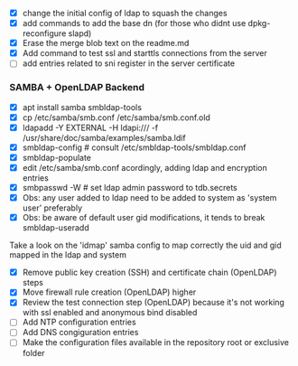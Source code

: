 - [x] change the initial config of ldap to squash the changes
- [x] add commands to add the base dn (for those who didnt use dpkg-reconfigure slapd)
- [x] Erase the merge blob text on the readme.md
- [x] Add command to test ssl and starttls connections from the server
- [ ] add entries related to sni register in the server certificate

### SAMBA + OpenLDAP Backend

- [x] apt install samba smbldap-tools
- [x] cp /etc/samba/smb.conf /etc/samba/smb.conf.old
- [x] ldapadd -Y EXTERNAL -H ldapi:/// -f /usr/share/doc/samba/examples/samba.ldif
- [x] smbldap-config # consult /etc/smbldap-tools/smbldap.conf
- [x] smbldap-populate
- [x] edit /etc/samba/smb.conf acordingly, adding ldap and encryption entries
- [x] smbpasswd -W # set ldap admin password to tdb.secrets
- [x] Obs: any user added to ldap need to be added to system as 'system user' preferably
- [x] Obs: be aware of default user gid modifications, it tends to break smbldap-useradd

Take a look on the 'idmap' samba config to map correctly the uid and gid mapped in the ldap and system

- [x] Remove public key creation (SSH) and certificate chain (OpenLDAP) steps
- [x] Move firewall rule creation (OpenLDAP) higher
- [x] Review the test connection step (OpenLDAP) because it's not working with ssl enabled and anonymous bind disabled
- [ ] Add NTP configuration entries
- [ ] Add DNS congiguration entries
- [ ] Make the configuration files available in the repository root or exclusive folder